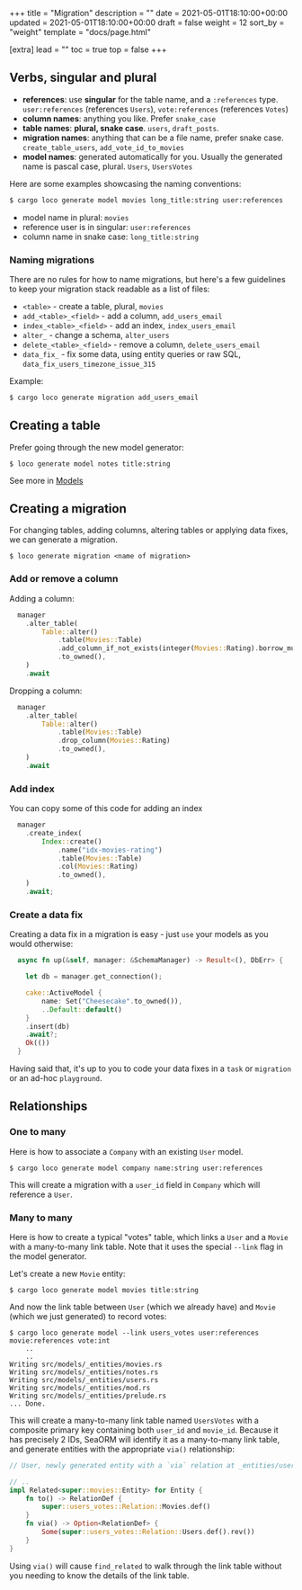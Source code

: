 +++
title = "Migration"
description = ""
date = 2021-05-01T18:10:00+00:00
updated = 2021-05-01T18:10:00+00:00
draft = false
weight = 12
sort_by = "weight"
template = "docs/page.html"

[extra]
lead = ""
toc = true
top = false
+++

## Verbs, singular and plural

* **references**: use **singular** for the table name, and a `:references` type. `user:references` (references `Users`), `vote:references` (references `Votes`)
* **column names**: anything you like. Prefer `snake_case`
* **table names**: **plural, snake case**. `users`, `draft_posts`.
* **migration names**: anything that can be a file name, prefer snake case. `create_table_users`, `add_vote_id_to_movies`
* **model names**: generated automatically for you. Usually the generated name is pascal case, plural. `Users`, `UsersVotes`
 
Here are some examples showcasing the naming conventions:

```sh
$ cargo loco generate model movies long_title:string user:references
```

* model name in plural: `movies`
* reference user is in singular: `user:references`
* column name in snake case: `long_title:string`

### Naming migrations

There are no rules for how to name migrations, but here's a few guidelines to keep your migration stack readable as a list of files:

* `<table>` - create a table, plural, `movies`
* `add_<table>_<field>` - add a column, `add_users_email`
* `index_<table>_<field>` - add an index, `index_users_email`
* `alter_` - change a schema, `alter_users`
* `delete_<table>_<field>` - remove a column, `delete_users_email`
* `data_fix_` - fix some data, using entity queries or raw SQL, `data_fix_users_timezone_issue_315`

Example:

```sh
$ cargo loco generate migration add_users_email
```

## Creating a table

Prefer going through the new model generator:

```
$ loco generate model notes title:string
```

See more in [Models](@/docs/the-app/models.md)

## Creating a migration

For changing tables, adding columns, altering tables or applying data fixes, we can generate a migration.


```
$ loco generate migration <name of migration>
```


### Add or remove a column

Adding a column:

```rust
  manager
    .alter_table(
        Table::alter()
            .table(Movies::Table)
            .add_column_if_not_exists(integer(Movies::Rating).borrow_mut())
            .to_owned(),
    )
    .await
```

Dropping a column:

```rust
  manager
    .alter_table(
        Table::alter()
            .table(Movies::Table)
            .drop_column(Movies::Rating)
            .to_owned(),
    )
    .await
```

### Add index


You can copy some of this code for adding an index

```rust
  manager
    .create_index(
        Index::create()
            .name("idx-movies-rating")
            .table(Movies::Table)
            .col(Movies::Rating)
            .to_owned(),
    )
    .await;
```

### Create a data fix


Creating a data fix in a migration is easy - just `use` your models as you would otherwise:

```rust
  async fn up(&self, manager: &SchemaManager) -> Result<(), DbErr> {

    let db = manager.get_connection();

    cake::ActiveModel {
        name: Set("Cheesecake".to_owned()),
        ..Default::default()
    }
    .insert(db)
    .await?;
    Ok(())
  }
```

Having said that, it's up to you to code your data fixes in a `task` or `migration` or an ad-hoc `playground`.


## Relationships

### One to many

Here is how to associate a `Company` with an existing `User` model.

```
$ cargo loco generate model company name:string user:references
```

This will create a migration with a `user_id` field in `Company` which will reference a `User`.


### Many to many

Here is how to create a typical "votes" table, which links a `User` and a `Movie` with a many-to-many link table. Note that it uses the special `--link` flag in the model generator.

Let's create a new `Movie` entity:

```
$ cargo loco generate model movies title:string
```

And now the link table between `User` (which we already have) and `Movie` (which we just generated) to record votes:

```
$ cargo loco generate model --link users_votes user:references movie:references vote:int
    ..
    ..
Writing src/models/_entities/movies.rs
Writing src/models/_entities/notes.rs
Writing src/models/_entities/users.rs
Writing src/models/_entities/mod.rs
Writing src/models/_entities/prelude.rs
... Done.
```

This will create a many-to-many link table named `UsersVotes` with a composite primary key containing both `user_id` and `movie_id`. Because it has precisely 2 IDs, SeaORM will identify it as a many-to-many link table, and generate entities with the appropriate `via()` relationship:


```rust
// User, newly generated entity with a `via` relation at _entities/users.rs

// ..
impl Related<super::movies::Entity> for Entity {
    fn to() -> RelationDef {
        super::users_votes::Relation::Movies.def()
    }
    fn via() -> Option<RelationDef> {
        Some(super::users_votes::Relation::Users.def().rev())
    }
}
```

Using `via()` will cause `find_related` to walk through the link table without you needing to know the details of the link table.

